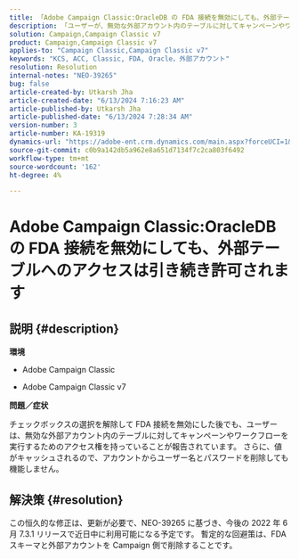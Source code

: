 ```yaml
---
title: 「Adobe Campaign Classic:OracleDB の FDA 接続を無効にしても、外部テーブルへのアクセスは引き続き許可されます」
description: 「ユーザーが、無効な外部アカウント内のテーブルに対してキャンペーンやワークフローを実行できるAdobe Campaign Classicの問題を解決します。」
solution: Campaign,Campaign Classic v7
product: Campaign,Campaign Classic v7
applies-to: "Campaign Classic,Campaign Classic v7"
keywords: "KCS, ACC, Classic, FDA, Oracle，外部アカウント"
resolution: Resolution
internal-notes: "NEO-39265"
bug: false
article-created-by: Utkarsh Jha
article-created-date: "6/13/2024 7:16:23 AM"
article-published-by: Utkarsh Jha
article-published-date: "6/13/2024 7:28:34 AM"
version-number: 3
article-number: KA-19319
dynamics-url: "https://adobe-ent.crm.dynamics.com/main.aspx?forceUCI=1&pagetype=entityrecord&etn=knowledgearticle&id=06efcdd1-5429-ef11-840b-000d3a37eaf2"
source-git-commit: c0b9a142db5a962e8a651d7134f7c2ca803f6492
workflow-type: tm+mt
source-wordcount: '162'
ht-degree: 4%

---
```


# Adobe Campaign Classic:OracleDB の FDA 接続を無効にしても、外部テーブルへのアクセスは引き続き許可されます

## 説明 {#description}


<b>環境</b>

- Adobe Campaign Classic

- Adobe Campaign Classic v7

<b>問題／症状</b>

チェックボックスの選択を解除して FDA 接続を無効にした後でも、ユーザーは、無効な外部アカウント内のテーブルに対してキャンペーンやワークフローを実行するためのアクセス権を持っていることが報告されています。 さらに、値がキャッシュされるので、アカウントからユーザー名とパスワードを削除しても機能しません。






## 解決策 {#resolution}


この恒久的な修正は、更新が必要で、NEO-39265 に基づき、今後の 2022 年 6 月 7.3.1 リリースで近日中に利用可能になる予定です。 暫定的な回避策は、FDA スキーマと外部アカウントを Campaign 側で削除することです。
